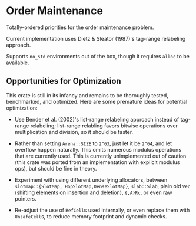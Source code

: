 # Order Maintenance

Totally-ordered priorities for the order maintenance problem.

Current implementation uses Dietz & Sleator (1987)'s tag-range relabeling
approach.

Supports `no_std` environments out of the box, though it requires `alloc` to be
available.

## Opportunities for Optimization

This crate is still in its infancy and remains to be thoroughly tested,
benchmarked, and optimized. Here are some premature ideas for potential optimization:

- Use Bender et al. (2002)'s list-range relabeling approach instead of
  tag-range relabeling; list-range relabling favors bitwise operations over
  multiplication and division, so it should be faster.

- Rather than setting `Arena::SIZE` to `2^63`, just let it be `2^64`, and let
  overflow happen naturally. This omits numerous modulus operations that are
  currently used. This is currently unimplemented out of caution (this crate
  was ported from an implementation with explicit modulus ops), but should be
  fine in theory.

- Experiment with using different underlying allocators, between
  `slotmap::{SlotMap, HopSlotMap,DenseSlotMap}`, `slab::Slab`, plain old `Vec`
  (shifting elements on insertion and deletion), `{,A}Rc`, or even raw
  pointers.

- Re-adjust the use of `RefCell`s used internally, or even replace them with
  `UnsafeCell`s, to reduce memory footprint and dynamic checks.
